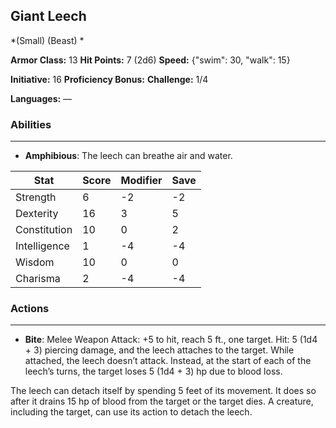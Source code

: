 ## Giant Leech
*(Small) (Beast) *

**Armor Class:** 13
**Hit Points:** 7 (2d6)
**Speed:** {"swim": 30, "walk": 15}

**Initiative:** 16
**Proficiency Bonus:**
**Challenge:** 1/4

**Languages:** —

### Abilities
 --- 
- **Amphibious**: The leech can breathe air and water.



| Stat | Score | Modifier | Save |
| ---- | ---- | ---- | ---- |
| Strength | 6 | -2 | -2 |
| Dexterity | 16 | 3 | 5 |
| Constitution | 10 | 0 | 2 |
| Intelligence | 1 | -4 | -4 |
| Wisdom | 10 | 0 | 0 |
| Charisma | 2 | -4 | -4 |

### Actions
 --- 
- **Bite**: Melee Weapon Attack: +5 to hit, reach 5 ft., one target. Hit: 5 (1d4 + 3) piercing damage, and the leech attaches to the target. While attached, the leech doesn’t attack. Instead, at the start of each of the leech’s turns, the target loses 5 (1d4 + 3) hp due to blood loss.

The leech can detach itself by spending 5 feet of its movement. It does so after it drains 15 hp of blood from the target or the target dies. A creature, including the target, can use its action to detach the leech.

